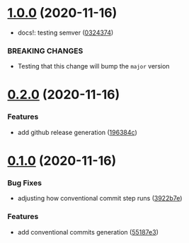 # [1.0.0](https://github.com/jwenz723/gocolor/compare/v0.2.0...v1.0.0) (2020-11-16)


* docs!: testing semver ([0324374](https://github.com/jwenz723/gocolor/commit/03243746f0e7526a37addda76dd44befebd4b383))


### BREAKING CHANGES

* Testing that this change will bump the `major` version



# [0.2.0](https://github.com/jwenz723/gocolor/compare/v0.1.0...v0.2.0) (2020-11-16)


### Features

* add github release generation ([196384c](https://github.com/jwenz723/gocolor/commit/196384c20a9d8d8fdaac1da633e7ccf80c3b5534))



# [0.1.0](https://github.com/jwenz723/gocolor/compare/55187e37df0746de58ded1e97ea10bf844ef66d5...v0.1.0) (2020-11-16)


### Bug Fixes

* adjusting how conventional commit step runs ([3922b7e](https://github.com/jwenz723/gocolor/commit/3922b7e5b14c67ade75a02de5f7dd415cb67e296))


### Features

* add conventional commits generation ([55187e3](https://github.com/jwenz723/gocolor/commit/55187e37df0746de58ded1e97ea10bf844ef66d5))



